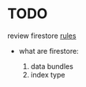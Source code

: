 # TODO

review firestore [rules](https://firebase.google.com/docs/firestore/quickstart#auth-required)

- what are firestore:

    1. data bundles
    2. index type
